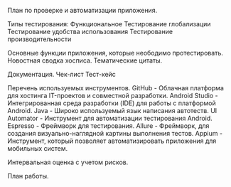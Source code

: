 План по проверке и автоматизации приложения.

Типы тестирования: Функциональное Тестирование глобализации Тестирование удобства использования Тестирование производительности

Основные функции приложения, которые неободимо протестировать. Новостная сводка хосписа. Тематические цитаты.

Документация. Чек-лист Тест-кейс

Перечень используемых инструментов. GitHub - Облачная платформа для хостинга IT-проектов и совместной разработки. Android Studio - Интегрированная среда разработки (IDE) для работы с платформой Android. Java  - Широко используемый язык написания автотеств. UI Automator - Инструмент для автоматизации тестирования Android. Espresso - Фреймворк для тестирования. Allure - Фреймворк, для создания визуально-наглядной картины выполнения тестов. Appium - Инструмент, который позволяет автоматизировать приложения для мобильных систем.

Интервальная оценка с учетом рисков.


План работы.
